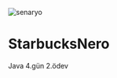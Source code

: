![senaryo](https://user-images.githubusercontent.com/81416411/121782145-d4cfc180-cbb0-11eb-8156-b8028feb5af0.png)
# StarbucksNero
 Java 4.gün 2.ödev
